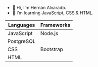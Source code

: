 - 👋 Hi, I’m Hernán Alvarado.
- 👀 I’m learning JavaScript, CSS & HTML.

|Languages |Frameworks|
|----------|----------|
|JavaScript|  Node.js |          
|PostgreSQL|          |    
|   CSS    | Bootstrap| 
|   HTML   |          |




